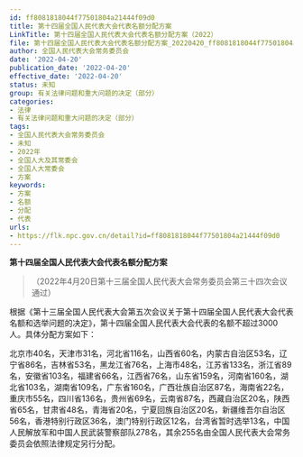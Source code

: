 ```yaml
---
id: ff8081818044f77501804a21444f09d0
title: 第十四届全国人民代表大会代表名额分配方案
LinkTitle: 第十四届全国人民代表大会代表名额分配方案（2022）
file: 第十四届全国人民代表大会代表名额分配方案_20220420_ff8081818044f77501804a21444f09d0.docx
author: 全国人民代表大会常务委员会
date: '2022-04-20'
publication_date: '2022-04-20'
effective_date: '2022-04-20'
status: 未知
group: 有关法律问题和重大问题的决定（部分）
categories:
- 法律
- 有关法律问题和重大问题的决定（部分）
tags:
- 全国人民代表大会常务委员会
- 未知
- 2022年
- 全国人大及其常委会
- 全国人大常委会
- 方案
keywords:
- 方案
- 名额
- 分配
- 代表
urls:
- https://flk.npc.gov.cn/detail?id=ff8081818044f77501804a21444f09d0
---
```


**第十四届全国人民代表大会代表名额分配方案**

> （2022年4月20日第十三届全国人民代表大会常务委员会第三十四次会议通过）

根据《第十三届全国人民代表大会第五次会议关于第十四届全国人民代表大会代表名额和选举问题的决定》，第十四届全国人民代表大会代表的名额不超过3000人。具体分配方案如下：

北京市40名，天津市31名，河北省116名，山西省60名，内蒙古自治区53名，辽宁省86名，吉林省53名，黑龙江省76名，上海市48名，江苏省133名，浙江省89名，安徽省103名，福建省66名，江西省76名，山东省159名，河南省160名，湖北省103名，湖南省109名，广东省160名，广西壮族自治区87名，海南省22名，重庆市55名，四川省136名，贵州省69名，云南省87名，西藏自治区20名，陕西省65名，甘肃省48名，青海省20名，宁夏回族自治区20名，新疆维吾尔自治区56名，香港特别行政区36名，澳门特别行政区12名，台湾省暂时选举13名，中国人民解放军和中国人民武装警察部队278名，其余255名由全国人民代表大会常务委员会依照法律规定另行分配。
